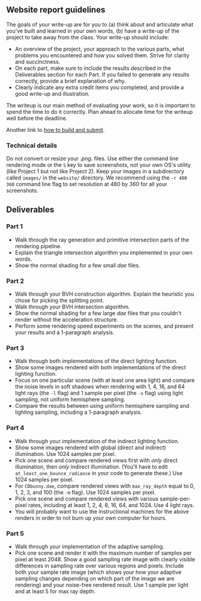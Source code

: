 ## Website report guidelines

The goals of your write-up are for you to (a) think about and articulate what you've built and learned in your own words, (b) have a write-up of the project to take away from the class.  Your write-up should include:

* An overview of the project, your approach to the various parts, what problems you encountered and how you solved them. Strive for clarity and succinctness. 
* On each part, make sure to include the results described in the Deliverables section for each Part.  If you failed to generate any results correctly, provide a brief explanation of why.
* Clearly indicate any extra credit items you completed, and provide a good write-up and illustration. 

The writeup is our main method of evaluating your work, so it is important to spend the time to do it correctly.  Plan ahead to allocate time for the writeup well before the deadline.

Another link to [how to build and submit](/article/7).

### Technical details

Do not convert or resize your *.png*. files. Use either the command line rendering mode or the `S` key to save screenshots, not your own OS's utility (like Project 1 but not like Project 2). Keep your images in a subdirectory called `images/` in the `website/` directory. We recommend using the `-r 480 360` command line flag to set resolution at 480 by 360 for all your screenshots.

## Deliverables

### Part 1

* Walk through the ray generation and primitive intersection parts of the rendering pipeline.
* Explain the triangle intersection algorithm you implemented in your own words.
* Show the normal shading for a few small *dae* files.

### Part 2

* Walk through your BVH construction algorithm. Explain the heuristic you chose for picking the splitting point.
* Walk through your BVH intersection algorithm.
* Show the normal shading for a few large *dae* files that you couldn't render without the acceleration structure.
* Perform some rendering speed experiments on the scenes, and present your results and a 1-paragraph analysis.

### Part 3

* Walk through both implementations of the direct lighting function.
* Show some images rendered with both implementations of the direct lighting function.
* Focus on one particular scene (with at least one area light) and compare the noise levels in soft shadows when rendering with 1, 4, 16, and 64 light rays (the `-l` flag) and 1 sample per pixel (the `-s` flag) using light sampling, not uniform hemisphere sampling.
* Compare the results between using uniform hemisphere sampling and lighting sampling, including a 1-paragraph analysis.

### Part 4

* Walk through your implementation of the indirect lighting function.
* Show some images rendered with global (direct and indirect) illumination. Use 1024 samples per pixel.
* Pick one scene and compare rendered views first with *only* direct illumination, then *only* indirect illumination. (You'll have to edit `at_least_one_bounce_radiance` in your code to generate these.) Use 1024 samples per pixel.
* For `CBbunny.dae`, compare rendered views with `max_ray_depth` equal to 0, 1, 2, 3, and 100 (the `-m` flag). Use 1024 samples per pixel.
* Pick one scene and compare rendered views with various sample-per-pixel rates, including at least 1, 2, 4, 8, 16, 64, and 1024. Use 4 light rays.
* You will probably want to use the instructional machines for the above renders in order to not burn up your own computer for hours.

### Part 5

* Walk through your implementation of the adaptive sampling.
* Pick one scene and render it with the maximum number of samples per pixel at least 2048. Show a good sampling rate image with clearly visible differences in sampling rate over various regions and pixels. Include both your sample rate image (which shows your how your adaptive sampling changes depending on which part of the image we are rendering) and your noise-free rendered result. Use 1 sample per light and at least 5 for max ray depth.
